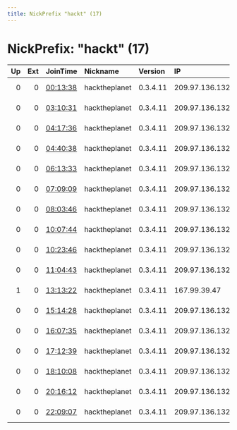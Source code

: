 ```yaml
---
title: NickPrefix "hackt" (17)
---
```


# NickPrefix: "hackt" (17)

|   Up |   Ext | JoinTime                                                                                            | Nickname      | Version   | IP             | AS                | CC   |   ORp |   Dirp | OS    | Contact   |   eFamMembers |
|-----:|------:|:----------------------------------------------------------------------------------------------------|:--------------|:----------|:---------------|:------------------|:-----|------:|-------:|:------|:----------|--------------:|
|    0 |     0 | [00:13:38](https://metrics.torproject.org/rs.html#details/9771D0A30FE0BF082D17DEA49AFA629C0ECC1FF0) | hacktheplanet | 0.3.4.11  | 209.97.136.132 | DigitalOcean, LLC | gb   |  9001 |      0 | Linux | None      |             1 |
|    0 |     0 | [03:10:31](https://metrics.torproject.org/rs.html#details/88EAF4509E42ED8D8EADC5935C2628670DA2F1AC) | hacktheplanet | 0.3.4.11  | 209.97.136.132 | DigitalOcean, LLC | gb   |  9001 |      0 | Linux | None      |             1 |
|    0 |     0 | [04:17:36](https://metrics.torproject.org/rs.html#details/81F010C43B4944541239554EA2A5B7955350AFC1) | hacktheplanet | 0.3.4.11  | 209.97.136.132 | DigitalOcean, LLC | gb   |  9001 |      0 | Linux | None      |             1 |
|    0 |     0 | [04:40:38](https://metrics.torproject.org/rs.html#details/299E6D57EB3BFA5790F396AD40D77B634561888D) | hacktheplanet | 0.3.4.11  | 209.97.136.132 | DigitalOcean, LLC | gb   |  9001 |      0 | Linux | None      |             1 |
|    0 |     0 | [06:13:33](https://metrics.torproject.org/rs.html#details/70466F5402B497123AA11D620F9C1A67145F9DD4) | hacktheplanet | 0.3.4.11  | 209.97.136.132 | DigitalOcean, LLC | gb   |  9001 |      0 | Linux | None      |             1 |
|    0 |     0 | [07:09:09](https://metrics.torproject.org/rs.html#details/ECDEC5D60E8BE9BF58F3468EE9A6EB2C9EFC699C) | hacktheplanet | 0.3.4.11  | 209.97.136.132 | DigitalOcean, LLC | gb   |  9001 |      0 | Linux | None      |             1 |
|    0 |     0 | [08:03:46](https://metrics.torproject.org/rs.html#details/F155A4C3FCC3B88086C9F4DC8C468AE3F2EB49C2) | hacktheplanet | 0.3.4.11  | 209.97.136.132 | DigitalOcean, LLC | gb   |  9001 |      0 | Linux | None      |             1 |
|    0 |     0 | [10:07:44](https://metrics.torproject.org/rs.html#details/2E012E783F1337393A52F557C69725D95FF21BEE) | hacktheplanet | 0.3.4.11  | 209.97.136.132 | DigitalOcean, LLC | gb   |  9001 |      0 | Linux | None      |             1 |
|    0 |     0 | [10:23:46](https://metrics.torproject.org/rs.html#details/CA998CFEEF94E1D737E42498261C8D71FC436BFE) | hacktheplanet | 0.3.4.11  | 209.97.136.132 | DigitalOcean, LLC | gb   |  9001 |      0 | Linux | None      |             1 |
|    0 |     0 | [11:04:43](https://metrics.torproject.org/rs.html#details/B6B2C296BF75F066E397592FBED90C307CD3F68E) | hacktheplanet | 0.3.4.11  | 209.97.136.132 | DigitalOcean, LLC | gb   |  9001 |      0 | Linux | None      |             1 |
|    1 |     0 | [13:13:22](https://metrics.torproject.org/rs.html#details/F22E36250F2E83F34115AABB42C7C4F4637517D8) | hacktheplanet | 0.3.4.11  | 167.99.39.47   | DigitalOcean, LLC | nl   |  9001 |      0 | Linux | None      |             1 |
|    0 |     0 | [15:14:28](https://metrics.torproject.org/rs.html#details/79BC476D5A81ED97948709CBB647113AC8385DE8) | hacktheplanet | 0.3.4.11  | 209.97.136.132 | DigitalOcean, LLC | gb   |  9001 |      0 | Linux | None      |             1 |
|    0 |     0 | [16:07:35](https://metrics.torproject.org/rs.html#details/499B8C542ADD6AD853CC3F55D53B02E0B30F5B89) | hacktheplanet | 0.3.4.11  | 209.97.136.132 | DigitalOcean, LLC | gb   |  9001 |      0 | Linux | None      |             1 |
|    0 |     0 | [17:12:39](https://metrics.torproject.org/rs.html#details/A7EB0A5A9C23E0CA5FD857E892B884A467672D5A) | hacktheplanet | 0.3.4.11  | 209.97.136.132 | DigitalOcean, LLC | gb   |  9001 |      0 | Linux | None      |             1 |
|    0 |     0 | [18:10:08](https://metrics.torproject.org/rs.html#details/B937651563E74F3D12CC920C260F37A70DB4D4A9) | hacktheplanet | 0.3.4.11  | 209.97.136.132 | DigitalOcean, LLC | gb   |  9001 |      0 | Linux | None      |             1 |
|    0 |     0 | [20:16:12](https://metrics.torproject.org/rs.html#details/C40DE78707CAA75D43DF50524CEFBC25FC82B345) | hacktheplanet | 0.3.4.11  | 209.97.136.132 | DigitalOcean, LLC | gb   |  9001 |      0 | Linux | None      |             1 |
|    0 |     0 | [22:09:07](https://metrics.torproject.org/rs.html#details/557EF4318EC69AB018D5A1FE832E3B953C9AF15C) | hacktheplanet | 0.3.4.11  | 209.97.136.132 | DigitalOcean, LLC | gb   |  9001 |      0 | Linux | None      |             1 |
